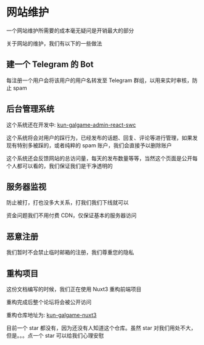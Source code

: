 # 网站维护

一个网站维护所需要的成本毫无疑问是开销最大的部分

关于网站的维护，我们有以下的一些做法

## 建一个 Telegram 的 Bot

每注册一个用户会将该用户的用户名转发至 Telegram 群组，以用来实时审核，防止 spam

## 后台管理系统

这个系统还在开发中: [kun-galgame-admin-react-swc](https://github.com/KUN1007/kun-galgame-admin-react-swc)

这个系统将会对用户的踩行为，已经发布的话题、回复、评论等进行管理，如果发现有特别多被踩的，或者纯粹的 spam 账户，我们会直接予以删除账户

这个系统还会反馈网站的总访问量，每天的发布数量等等，当然这个页面是公开每个人都可以看的，我们保证我们是干净透明的

## 服务器监视

防止被打，打也没多大关系，打我们我们下线就可以

资金问题我们不用付费 CDN，仅保证基本的服务器访问

## 恶意注册

我们暂时不会禁止临时邮箱的注册，我们尊重您的隐私

## 重构项目

这份文档编写的时候，我们正在使用 Nuxt3 重构前端项目

重构完成后整个论坛将会被公开访问

重构仓库地址为: [kun-galgame-nuxt3](https://github.com/KUN1007/kun-galgame-nuxt3)

目前一个 star 都没有，因为还没有人知道这个仓库。虽然 star 对我们用处不大，但是。。。点一个 star 可以给我们心理安慰

